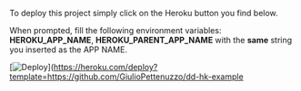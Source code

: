 To deploy this project simply click on the Heroku button you find below.

When prompted, fill the following environment variables: **HEROKU_APP_NAME**, **HEROKU_PARENT_APP_NAME**
with the **same** string you inserted as the APP NAME.

[![Deploy](https://www.herokucdn.com/deploy/button.svg)](https://heroku.com/deploy?template=https://github.com/GiulioPettenuzzo/dd-hk-example

